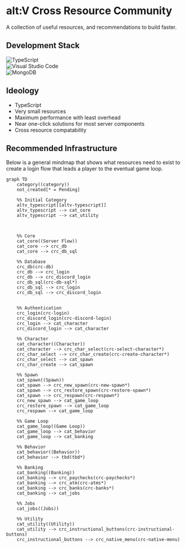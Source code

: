 # alt:V Cross Resource Community

A collection of useful resources, and recommendations to build faster.

## Development Stack

![TypeScript](https://img.shields.io/badge/typescript-%23007ACC.svg?style=for-the-badge&logo=typescript&logoColor=white)
<br />
![Visual Studio Code](https://img.shields.io/badge/Visual%20Studio%20Code-0078d7.svg?style=for-the-badge&logo=visual-studio-code&logoColor=white)
<br />
![MongoDB](https://img.shields.io/badge/MongoDB-%234ea94b.svg?style=for-the-badge&logo=mongodb&logoColor=white)

## Ideology

- TypeScript
- Very small resources
- Maximum performance with least overhead
- Near one-click solutions for most server components
- Cross resource compatability


## Recommended Infrastructure

Below is a general mindmap that shows what resources need to exist to create a login flow that leads a player to the eventual game loop.

```mermaid
graph TD
    category((category))
    not_created[* = Pending]

    %% Initial Category
    altv_typescript[[altv-typescript]]
    altv_typescript --> cat_core
    altv_typescript --> cat_utility

   

    %% Core
    cat_core((Server Flow))
    cat_core --> crc_db
    cat_core --> crc_db_sql

    %% Database
    crc_db(crc-db)
    crc_db --> crc_login
    crc_db --> crc_discord_login
    crc_db_sql(crc-db-sql*)
    crc_db_sql --> crc_login
    crc_db_sql --> crc_discord_login
   

    %% Authentication
    crc_login(crc-login)
    crc_discord_login(crc-discord-login)
    crc_login --> cat_character
    crc_discord_login --> cat_character

    %% Character
    cat_character((Character))
    cat_character --> crc_char_select(crc-select-character*)
    crc_char_select --> crc_char_create(crc-create-character*)
    crc_char_select --> cat_spawn
    crc_char_create --> cat_spawn

    %% Spawn
    cat_spawn((Spawn))
    cat_spawn --> crc_new_spawn(crc-new-spawn*)
    cat_spawn --> crc_restore_spawn(crc-restore-spawn*)
    cat_spawn --> crc_respawn(crc-respawn*)
    crc_new_spawn --> cat_game_loop
    crc_restore_spawn --> cat_game_loop
    crc_respawn --> cat_game_loop

    %% Game Loop
    cat_game_loop((Game Loop))
    cat_game_loop --> cat_behavior
    cat_game_loop --> cat_banking
   
    %% Behavior
    cat_behavior((Behavior))
    cat_behavior --> tbd(tbd*)

    %% Banking
    cat_banking((Banking))
    cat_banking --> crc_paychecks(crc-paychecks*)
    cat_banking --> crc_atm(crc-atms*)
    cat_banking --> crc_banks(crc-banks*)
    cat_banking --> cat_jobs

    %% Jobs
    cat_jobs((Jobs))

    %% Utility
    cat_utility((Utility))
    cat_utility --> crc_instructional_buttons(crc-instructional-buttons)
    crc_instructional_buttons --> crc_native_menu(crc-native-menu)
```
